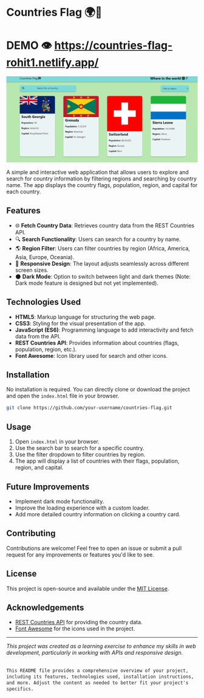 # Countries Flag 🌍🏁
# DEMO 👁️  https://countries-flag-rohit1.netlify.app/
<img src ="./flag.png" width ="600px" />

A simple and interactive web application that allows users to explore and search for country information by filtering regions and searching by country name. The app displays the country flags, population, region, and capital for each country.

## Features

- 🌐 **Fetch Country Data**: Retrieves country data from the REST Countries API.
- 🔍 **Search Functionality**: Users can search for a country by name.
- 🌎 **Region Filter**: Users can filter countries by region (Africa, America, Asia, Europe, Oceania).
- 🎨 **Responsive Design**: The layout adjusts seamlessly across different screen sizes.
- 🌑 **Dark Mode**: Option to switch between light and dark themes (Note: Dark mode feature is designed but not yet implemented).

## Technologies Used

- **HTML5**: Markup language for structuring the web page.
- **CSS3**: Styling for the visual presentation of the app.
- **JavaScript (ES6)**: Programming language to add interactivity and fetch data from the API.
- **REST Countries API**: Provides information about countries (flags, population, region, etc.).
- **Font Awesome**: Icon library used for search and other icons.

## Installation

No installation is required. You can directly clone or download the project and open the `index.html` file in your browser.

```bash
git clone https://github.com/your-username/countries-flag.git
```

## Usage

1. Open `index.html` in your browser.
2. Use the search bar to search for a specific country.
3. Use the filter dropdown to filter countries by region.
4. The app will display a list of countries with their flags, population, region, and capital.

## Future Improvements

- Implement dark mode functionality.
- Improve the loading experience with a custom loader.
- Add more detailed country information on clicking a country card.

## Contributing

Contributions are welcome! Feel free to open an issue or submit a pull request for any improvements or features you'd like to see.

## License

This project is open-source and available under the [MIT License](LICENSE).

## Acknowledgements

- [REST Countries API](https://restcountries.com/) for providing the country data.
- [Font Awesome](https://fontawesome.com/) for the icons used in the project.

---

_This project was created as a learning exercise to enhance my skills in web development, particularly in working with APIs and responsive design._
```

This README file provides a comprehensive overview of your project, including its features, technologies used, installation instructions, and more. Adjust the content as needed to better fit your project's specifics.
